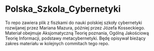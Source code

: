 # Polska_Szkola_Cybernetyki
To repo zawiera plik z fiszkami do nauki polskiej szkoły cybernetyki rozwijanej przez Mariana Mazura, później przez Józefa Kosseckiego. Materiał obejmuje Aksjomatyczną Teorię poznania, Ogólną Jakościową Teorię Informacji, podstawy metacybernetyki. Będę opisywał bieżący zakres materiału w kolejnych commitach tego repo.
